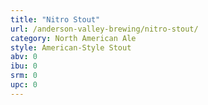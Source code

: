 ```yaml
---
title: "Nitro Stout"
url: /anderson-valley-brewing/nitro-stout/
category: North American Ale
style: American-Style Stout
abv: 0
ibu: 0
srm: 0
upc: 0
---
```


